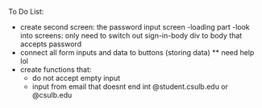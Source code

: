 To Do List:
- create second screen: the password input screen
    -loading part 
    -look into screens: only need to switch out sign-in-body div to body that accepts password
- connect all form inputs and data to buttons (storing data) ** need help lol
- create functions that:
    - do not accept empty input
    - input from email that doesnt end int @student.csulb.edu or @csulb.edu